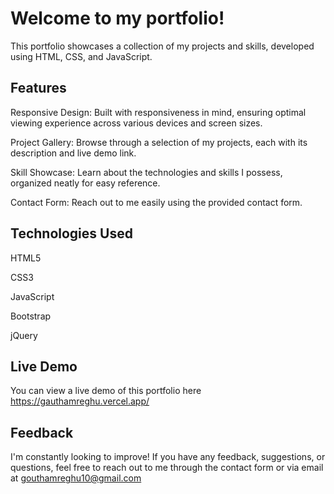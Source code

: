 # Welcome to my portfolio!

This portfolio showcases a collection of my projects and skills, developed using HTML, CSS, and JavaScript.

## Features
Responsive Design: Built with responsiveness in mind, ensuring optimal viewing experience across various devices and screen sizes.

Project Gallery: Browse through a selection of my projects, each with its description and live demo link.

Skill Showcase: Learn about the technologies and skills I possess, organized neatly for easy reference.

Contact Form: Reach out to me easily using the provided contact form.

## Technologies Used
HTML5

CSS3 

JavaScript

Bootstrap

jQuery

## Live Demo
You can view a live demo of this portfolio here https://gauthamreghu.vercel.app/

## Feedback
I'm constantly looking to improve! If you have any feedback, suggestions, or questions, feel free to reach out to me through the contact form or via email at gouthamreghu10@gmail.com



